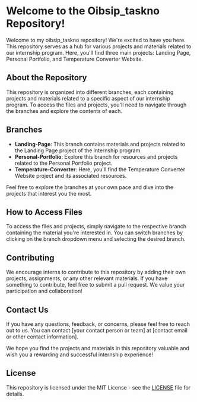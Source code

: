 # Welcome to the Oibsip_taskno Repository!

Welcome to my oibsip_taskno repository! We're excited to have you here. This repository serves as a hub for various projects and materials related to our internship program. Here, you'll find three main projects: Landing Page, Personal Portfolio, and Temperature Converter Website.

## About the Repository
This repository is organized into different branches, each containing projects and materials related to a specific aspect of our internship program. To access the files and projects, you'll need to navigate through the branches and explore the contents of each.

## Branches
- **Landing-Page**: This branch contains materials and projects related to the Landing Page project of the internship program.
- **Personal-Portfolio**: Explore this branch for resources and projects related to the Personal Portfolio project.
- **Temperature-Converter**: Here, you'll find the Temperature Converter Website project and its associated resources.

Feel free to explore the branches at your own pace and dive into the projects that interest you the most.

## How to Access Files
To access the files and projects, simply navigate to the respective branch containing the material you're interested in. You can switch branches by clicking on the branch dropdown menu and selecting the desired branch.

## Contributing
We encourage interns to contribute to this repository by adding their own projects, assignments, or any other relevant materials. If you have something to contribute, feel free to submit a pull request. We value your participation and collaboration!

## Contact Us
If you have any questions, feedback, or concerns, please feel free to reach out to us. You can contact [your contact person or team] at [contact email or other contact information].

We hope you find the projects and materials in this repository valuable and wish you a rewarding and successful internship experience!

## License
This repository is licensed under the MIT License - see the [LICENSE](LICENSE) file for details.
